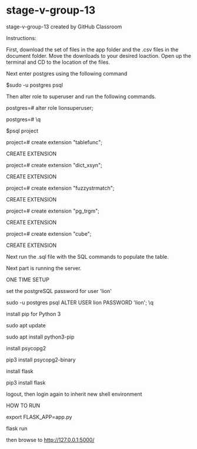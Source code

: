 # stage-v-group-13
stage-v-group-13 created by GitHub Classroom

Instructions:

First, download the set of files in the app folder and the .csv files in the document folder.  Move the downloads to your desired loaction.  Open up the terminal and CD to the location of the files.

Next enter postgres using the following command

$sudo -u postgres psql

Then alter role to superuser and run the following commands.

postgres=# alter role lionsuperuser;

postgres=# \q

$psql project

project=# create extension "tablefunc";

CREATE EXTENSION

project=# create extension "dict_xsyn";

CREATE EXTENSION

project=# create extension "fuzzystrmatch";

CREATE EXTENSION

project=# create extension "pg_trgm";

CREATE EXTENSION

project=# create extension "cube";

CREATE EXTENSION

Next run the .sql file with the SQL commands to populate the table.

Next part is running the server.

ONE TIME SETUP

set the postgreSQL password for user 'lion'

sudo -u postgres psql
    ALTER USER lion PASSWORD 'lion';
    \q

install pip for Python 3

sudo apt update

sudo apt install python3-pip

install psycopg2

pip3 install psycopg2-binary

install flask

pip3 install flask

logout, then login again to inherit new shell environment

HOW TO RUN

export FLASK_APP=app.py 

flask run

then browse to http://127.0.0.1:5000/





